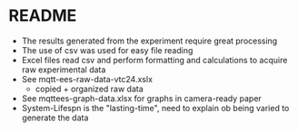 # README

- The results generated from the experiment require great processing
- The use of csv was used for easy file reading 
- Excel files read csv and perform formatting and calculations to acquire raw experimental data
- See mqtt-ees-raw-data-vtc24.xslx
	- copied + organized raw data
- See mqttees-graph-data.xlsx for graphs in camera-ready paper 
- System-Lifespn is the "lasting-time", need to explain ob being varied to generate the data 
